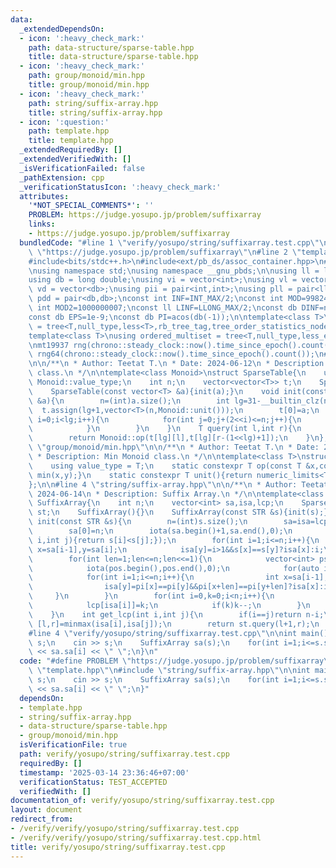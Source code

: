 ```yaml
---
data:
  _extendedDependsOn:
  - icon: ':heavy_check_mark:'
    path: data-structure/sparse-table.hpp
    title: data-structure/sparse-table.hpp
  - icon: ':heavy_check_mark:'
    path: group/monoid/min.hpp
    title: group/monoid/min.hpp
  - icon: ':heavy_check_mark:'
    path: string/suffix-array.hpp
    title: string/suffix-array.hpp
  - icon: ':question:'
    path: template.hpp
    title: template.hpp
  _extendedRequiredBy: []
  _extendedVerifiedWith: []
  _isVerificationFailed: false
  _pathExtension: cpp
  _verificationStatusIcon: ':heavy_check_mark:'
  attributes:
    '*NOT_SPECIAL_COMMENTS*': ''
    PROBLEM: https://judge.yosupo.jp/problem/suffixarray
    links:
    - https://judge.yosupo.jp/problem/suffixarray
  bundledCode: "#line 1 \"verify/yosupo/string/suffixarray.test.cpp\"\n#define PROBLEM\
    \ \"https://judge.yosupo.jp/problem/suffixarray\"\n#line 2 \"template.hpp\"\n\
    #include<bits/stdc++.h>\n#include<ext/pb_ds/assoc_container.hpp>\n#include<ext/pb_ds/tree_policy.hpp>\n\
    \nusing namespace std;\nusing namespace __gnu_pbds;\n\nusing ll = long long;\n\
    using db = long double;\nusing vi = vector<int>;\nusing vl = vector<ll>;\nusing\
    \ vd = vector<db>;\nusing pii = pair<int,int>;\nusing pll = pair<ll,ll>;\nusing\
    \ pdd = pair<db,db>;\nconst int INF=INT_MAX/2;\nconst int MOD=998244353;\nconst\
    \ int MOD2=1000000007;\nconst ll LINF=LLONG_MAX/2;\nconst db DINF=numeric_limits<db>::infinity();\n\
    const db EPS=1e-9;\nconst db PI=acos(db(-1));\n\ntemplate<class T>\nusing ordered_set\
    \ = tree<T,null_type,less<T>,rb_tree_tag,tree_order_statistics_node_update>;\n\
    template<class T>\nusing ordered_multiset = tree<T,null_type,less_equal<T>,rb_tree_tag,tree_order_statistics_node_update>;\n\
    \nmt19937 rng(chrono::steady_clock::now().time_since_epoch().count());\nmt19937_64\
    \ rng64(chrono::steady_clock::now().time_since_epoch().count());\n#line 2 \"data-structure/sparse-table.hpp\"\
    \n\n/**\n * Author: Teetat T.\n * Date: 2024-06-12\n * Description: Sparse Table\
    \ class.\n */\n\ntemplate<class Monoid>\nstruct SparseTable{\n    using T = typename\
    \ Monoid::value_type;\n    int n;\n    vector<vector<T>> t;\n    SparseTable(){}\n\
    \    SparseTable(const vector<T> &a){init(a);}\n    void init(const vector<T>\
    \ &a){\n        n=(int)a.size();\n        int lg=31-__builtin_clz(n);\n      \
    \  t.assign(lg+1,vector<T>(n,Monoid::unit()));\n        t[0]=a;\n        for(int\
    \ i=0;i<lg;i++){\n            for(int j=0;j+(2<<i)<=n;j++){\n                t[i+1][j]=Monoid::op(t[i][j],t[i][j+(1<<i)]);\n\
    \            }\n        }\n    }\n    T query(int l,int r){\n        int lg=31-__builtin_clz(r-l+1);\n\
    \        return Monoid::op(t[lg][l],t[lg][r-(1<<lg)+1]);\n    }\n};\n\n#line 2\
    \ \"group/monoid/min.hpp\"\n\n/**\n * Author: Teetat T.\n * Date: 2024-04-14\n\
    \ * Description: Min Monoid class.\n */\n\ntemplate<class T>\nstruct MinMonoid{\n\
    \    using value_type = T;\n    static constexpr T op(const T &x,const T &y){return\
    \ min(x,y);}\n    static constexpr T unit(){return numeric_limits<T>::max();}\n\
    };\n\n#line 4 \"string/suffix-array.hpp\"\n\n/**\n * Author: Teetat T.\n * Date:\
    \ 2024-06-14\n * Description: Suffix Array.\n */\n\ntemplate<class STR>\nstruct\
    \ SuffixArray{\n    int n;\n    vector<int> sa,isa,lcp;\n    SparseTable<MinMonoid<int>>\
    \ st;\n    SuffixArray(){}\n    SuffixArray(const STR &s){init(s);}\n    void\
    \ init(const STR &s){\n        n=(int)s.size();\n        sa=isa=lcp=vector<int>(n+1);\n\
    \        sa[0]=n;\n        iota(sa.begin()+1,sa.end(),0);\n        sort(sa.begin()+1,sa.end(),[&](int\
    \ i,int j){return s[i]<s[j];});\n        for(int i=1;i<=n;i++){\n            int\
    \ x=sa[i-1],y=sa[i];\n            isa[y]=i>1&&s[x]==s[y]?isa[x]:i;\n        }\n\
    \        for(int len=1;len<=n;len<<=1){\n            vector<int> ps(sa),pi(isa),pos(n+1);\n\
    \            iota(pos.begin(),pos.end(),0);\n            for(auto i:ps)if((i-=len)>=0)sa[pos[isa[i]]++]=i;\n\
    \            for(int i=1;i<=n;i++){\n                int x=sa[i-1],y=sa[i];\n\
    \                isa[y]=pi[x]==pi[y]&&pi[x+len]==pi[y+len]?isa[x]:i;\n       \
    \     }\n        }\n        for(int i=0,k=0;i<n;i++){\n            for(int j=sa[isa[i]-1];j+k<n&&s[j+k]==s[i+k];k++);\n\
    \            lcp[isa[i]]=k;\n            if(k)k--;\n        }\n        st.init(lcp);\n\
    \    }\n    int get_lcp(int i,int j){\n        if(i==j)return n-i;\n        auto\
    \ [l,r]=minmax(isa[i],isa[j]);\n        return st.query(l+1,r);\n    }\n};\n\n\
    #line 4 \"verify/yosupo/string/suffixarray.test.cpp\"\n\nint main(){\n    string\
    \ s;\n    cin >> s;\n    SuffixArray sa(s);\n    for(int i=1;i<=s.size();++i)cout\
    \ << sa.sa[i] << \" \";\n}\n"
  code: "#define PROBLEM \"https://judge.yosupo.jp/problem/suffixarray\"\n#include\
    \ \"template.hpp\"\n#include \"string/suffix-array.hpp\"\n\nint main(){\n    string\
    \ s;\n    cin >> s;\n    SuffixArray sa(s);\n    for(int i=1;i<=s.size();++i)cout\
    \ << sa.sa[i] << \" \";\n}"
  dependsOn:
  - template.hpp
  - string/suffix-array.hpp
  - data-structure/sparse-table.hpp
  - group/monoid/min.hpp
  isVerificationFile: true
  path: verify/yosupo/string/suffixarray.test.cpp
  requiredBy: []
  timestamp: '2025-03-14 23:36:46+07:00'
  verificationStatus: TEST_ACCEPTED
  verifiedWith: []
documentation_of: verify/yosupo/string/suffixarray.test.cpp
layout: document
redirect_from:
- /verify/verify/yosupo/string/suffixarray.test.cpp
- /verify/verify/yosupo/string/suffixarray.test.cpp.html
title: verify/yosupo/string/suffixarray.test.cpp
---
```

